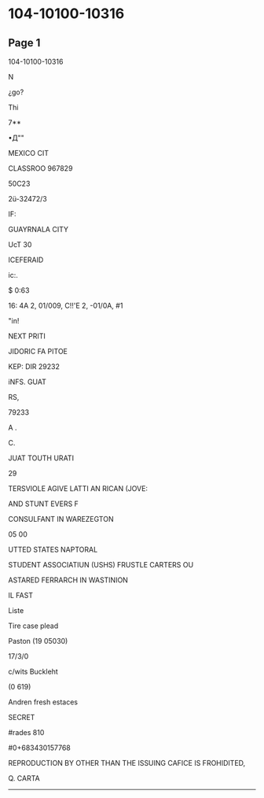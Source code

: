 # 104-10100-10316

## Page 1

104-10100-10316

N

¿go?

Thi

7**

•Д""

MEXICO CIT

CLASSROO 967829

50C23

2ü-32472/3

IF:

GUAYRNALA CITY

UcT 30

ICEFERAID

ic:.

$ 0:63

16: 4A 2, 01/009, C!!'E 2, -01/0A, #1

"in!

NEXT PRITI

JIDORIC FA PITOE

KEP: DIR 29232

iNFS. GUAT

RS,

79233

A .

C.

JUAT TOUTH URATI

29

TERSVIOLE AGIVE LATTI AN RICAN (JOVE:

AND STUNT EVERS F

CONSULFANT IN WAREZEGTON

05 00

UTTED STATES NAPTORAL

STUDENT ASSOCIATIUN (USHS) FRUSTLE CARTERS OU

ASTARED FERRARCH IN WASTINION

IL FAST

Liste

Tire case plead

Paston (19 05030)

17/3/0

c/wits Buckleht

(0 619)

Andren fresh estaces

SECRET

#rades 810

#0+683430157768

REPRODUCTION BY OTHER THAN THE ISSUING CAFICE IS FROHIDITED,

Q. CARTA

---

